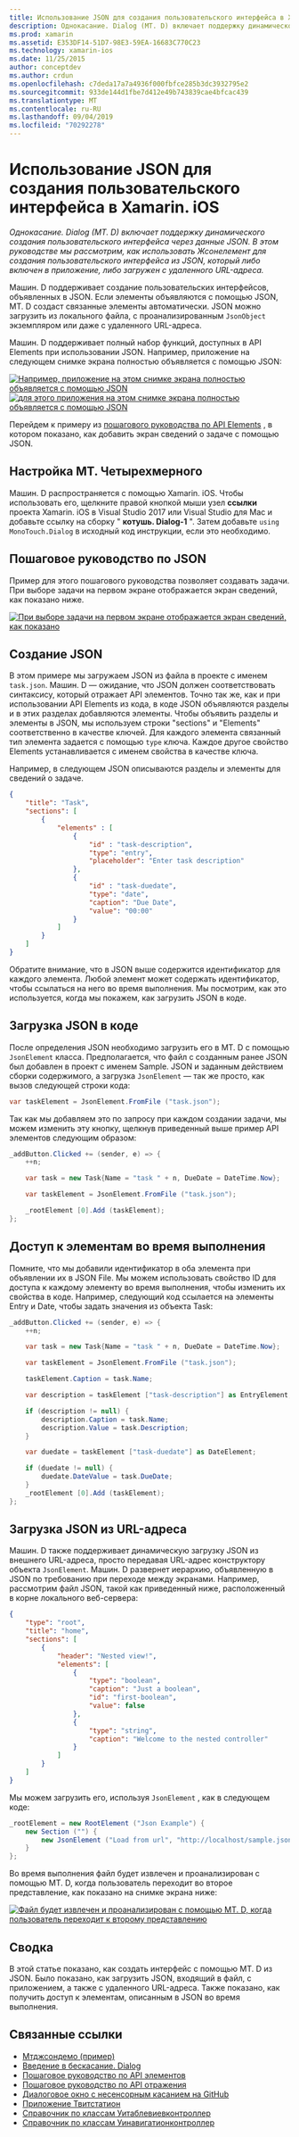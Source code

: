 ```yaml
---
title: Использование JSON для создания пользовательского интерфейса в Xamarin. iOS
description: Однокасание. Dialog (MT. D) включает поддержку динамического создания пользовательского интерфейса через данные JSON. В этом руководстве мы рассмотрим, как использовать Жсонелемент для создания пользовательского интерфейса из JSON, который либо включен в приложение, либо загружен с удаленного URL-адреса.
ms.prod: xamarin
ms.assetid: E353DF14-51D7-98E3-59EA-16683C770C23
ms.technology: xamarin-ios
ms.date: 11/25/2015
author: conceptdev
ms.author: crdun
ms.openlocfilehash: c7deda17a7a4936f000fbfce285b3dc3932795e2
ms.sourcegitcommit: 933de144d1fbe7d412e49b743839cae4bfcac439
ms.translationtype: MT
ms.contentlocale: ru-RU
ms.lasthandoff: 09/04/2019
ms.locfileid: "70292278"
---
```

# <a name="using-json-to-create-a-user-interface-in-xamarinios"></a>Использование JSON для создания пользовательского интерфейса в Xamarin. iOS

_Однокасание. Dialog (MT. D) включает поддержку динамического создания пользовательского интерфейса через данные JSON. В этом руководстве мы рассмотрим, как использовать Жсонелемент для создания пользовательского интерфейса из JSON, который либо включен в приложение, либо загружен с удаленного URL-адреса._

Машин. D поддерживает создание пользовательских интерфейсов, объявленных в JSON. Если элементы объявляются с помощью JSON, MT. D создаст связанные элементы автоматически. JSON можно загрузить из локального файла, с проанализированным `JsonObject` экземпляром или даже с удаленного URL-адреса.

Машин. D поддерживает полный набор функций, доступных в API Elements при использовании JSON. Например, приложение на следующем снимке экрана полностью объявляется с помощью JSON:

[![](json-element-walkthrough-images/01-load-from-file.png "Например, приложение на этом снимке экрана полностью объявляется с помощью JSON")](json-element-walkthrough-images/01-load-from-file.png#lightbox) [![](json-element-walkthrough-images/01-load-from-file.png "для этого приложения на этом снимке экрана полностью объявляется с помощью JSON")](json-element-walkthrough-images/01-load-from-file.png#lightbox)

Перейдем к примеру из [пошагового руководства по API Elements](~/ios/user-interface/monotouch.dialog/elements-api-walkthrough.md) , в котором показано, как добавить экран сведений о задаче с помощью JSON.

## <a name="setting-up-mtd"></a>Настройка MT. Четырехмерного

Машин. D распространяется с помощью Xamarin. iOS. Чтобы использовать его, щелкните правой кнопкой мыши узел **ссылки** проекта Xamarin. iOS в Visual Studio 2017 или Visual Studio для Mac и добавьте ссылку на сборку " **котушь. Dialog-1** ". Затем добавьте `using MonoTouch.Dialog` в исходный код инструкции, если это необходимо.

## <a name="json-walkthrough"></a>Пошаговое руководство по JSON

Пример для этого пошагового руководства позволяет создавать задачи. При выборе задачи на первом экране отображается экран сведений, как показано ниже.

 [![](json-element-walkthrough-images/03-task-list.png "При выборе задачи на первом экране отображается экран сведений, как показано")](json-element-walkthrough-images/03-task-list.png#lightbox)

## <a name="creating-the-json"></a>Создание JSON

В этом примере мы загружаем JSON из файла в проекте с именем `task.json`. Машин. D — ожидание, что JSON должен соответствовать синтаксису, который отражает API элементов. Точно так же, как и при использовании API Elements из кода, в коде JSON объявляются разделы и в этих разделах добавляются элементы. Чтобы объявить разделы и элементы в JSON, мы используем строки "sections" и "Elements" соответственно в качестве ключей. Для каждого элемента связанный тип элемента задается с помощью `type` ключа. Каждое другое свойство Elements устанавливается с именем свойства в качестве ключа.

Например, в следующем JSON описываются разделы и элементы для сведений о задаче.

```json
{
    "title": "Task",
    "sections": [
        {
            "elements" : [
                {
                    "id" : "task-description",
                    "type": "entry",
                    "placeholder": "Enter task description"
                },
                {
                    "id" : "task-duedate",
                    "type": "date",
                    "caption": "Due Date",
                    "value": "00:00"
                }
            ]
        }
    ]
}
```

Обратите внимание, что в JSON выше содержится идентификатор для каждого элемента. Любой элемент может содержать идентификатор, чтобы ссылаться на него во время выполнения. Мы посмотрим, как это используется, когда мы покажем, как загрузить JSON в коде.

## <a name="loading-the-json-in-code"></a>Загрузка JSON в коде

После определения JSON необходимо загрузить его в MT. D с помощью `JsonElement` класса. Предполагается, что файл с созданным ранее JSON был добавлен в проект с именем Sample. JSON и заданным действием сборки содержимого, а загрузка `JsonElement` — так же просто, как вызов следующей строки кода:

```csharp
var taskElement = JsonElement.FromFile ("task.json");
```

Так как мы добавляем это по запросу при каждом создании задачи, мы можем изменить эту кнопку, щелкнув приведенный выше пример API элементов следующим образом:

```csharp
_addButton.Clicked += (sender, e) => {
    ++n;

    var task = new Task{Name = "task " + n, DueDate = DateTime.Now};

    var taskElement = JsonElement.FromFile ("task.json");

    _rootElement [0].Add (taskElement);
};
```

## <a name="accessing-elements-at-runtime"></a>Доступ к элементам во время выполнения

Помните, что мы добавили идентификатор в оба элемента при объявлении их в JSON File. Мы можем использовать свойство ID для доступа к каждому элементу во время выполнения, чтобы изменить их свойства в коде. Например, следующий код ссылается на элементы Entry и Date, чтобы задать значения из объекта Task:

```csharp
_addButton.Clicked += (sender, e) => {
    ++n;

    var task = new Task{Name = "task " + n, DueDate = DateTime.Now};

    var taskElement = JsonElement.FromFile ("task.json");

    taskElement.Caption = task.Name;

    var description = taskElement ["task-description"] as EntryElement;

    if (description != null) {
        description.Caption = task.Name;
        description.Value = task.Description;       
    }

    var duedate = taskElement ["task-duedate"] as DateElement;

    if (duedate != null) {                
        duedate.DateValue = task.DueDate;
    }
    _rootElement [0].Add (taskElement);
};
```

## <a name="loading-json-from-a-url"></a>Загрузка JSON из URL-адреса

Машин. D также поддерживает динамическую загрузку JSON из внешнего URL-адреса, просто передавая URL-адрес конструктору объекта `JsonElement`. Машин. D развернет иерархию, объявленную в JSON по требованию при переходе между экранами. Например, рассмотрим файл JSON, такой как приведенный ниже, расположенный в корне локального веб-сервера:

```json
{
    "type": "root",
    "title": "home",
    "sections": [
        {
            "header": "Nested view!",
            "elements": [
                {
                    "type": "boolean",
                    "caption": "Just a boolean",
                    "id": "first-boolean",
                    "value": false
                },
                {
                    "type": "string",
                    "caption": "Welcome to the nested controller"
                }
            ]
        }
    ]
}
```

Мы можем загрузить его, используя `JsonElement` , как в следующем коде:

```csharp
_rootElement = new RootElement ("Json Example") {
    new Section ("") {
        new JsonElement ("Load from url", "http://localhost/sample.json")
    }
};
```

Во время выполнения файл будет извлечен и проанализирован с помощью MT. D, когда пользователь переходит во второе представление, как показано на снимке экрана ниже:

 [![](json-element-walkthrough-images/04-json-web-example.png "Файл будет извлечен и проанализирован с помощью MT. D, когда пользователь переходит к второму представлению")](json-element-walkthrough-images/04-json-web-example.png#lightbox)

## <a name="summary"></a>Сводка

В этой статье показано, как создать интерфейс с помощью MT. D из JSON. Было показано, как загрузить JSON, входящий в файл, с приложением, а также с удаленного URL-адреса. Также показано, как получить доступ к элементам, описанным в JSON во время выполнения.

## <a name="related-links"></a>Связанные ссылки

- [Мтджсондемо (пример)](https://docs.microsoft.com/samples/xamarin/ios-samples/mtdjsondemo)
- [Введение в бескасание. Dialog](~/ios/user-interface/monotouch.dialog/index.md)
- [Пошаговое руководство по API элементов](~/ios/user-interface/monotouch.dialog/elements-api-walkthrough.md)
- [Пошаговое руководство по API отражения](~/ios/user-interface/monotouch.dialog/reflection-api-walkthrough.md)
- [Диалоговое окно с несенсорным касанием на GitHub](https://github.com/migueldeicaza/MonoTouch.Dialog)
- [Приложение Твитстатион](https://github.com/migueldeicaza/TweetStation)
- [Справочник по классам Уитаблевиевконтроллер](https://developer.apple.com/library/ios/#DOCUMENTATION/UIKit/Reference/UITableViewController_Class/Reference/Reference.html)
- [Справочник по классам Уинавигатионконтроллер](https://developer.apple.com/library/ios/#documentation/UIKit/Reference/UINavigationController_Class/Reference/Reference.html)
